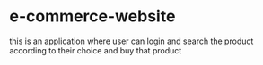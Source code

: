 # e-commerce-website
this is an application where user can login and search the product according to their choice and buy that product
